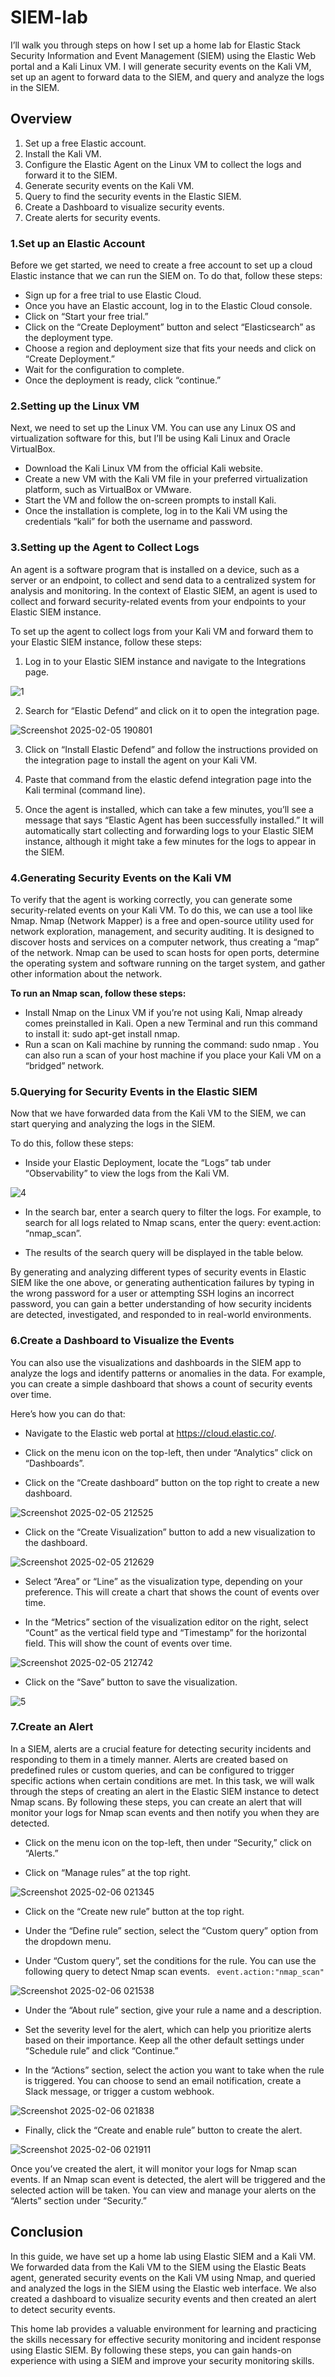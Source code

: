 # SIEM-lab

I’ll walk you through steps on how I set up a home lab for Elastic Stack Security Information and Event Management (SIEM) using the Elastic Web portal and a Kali Linux VM. I will generate security events on the Kali VM, set up an agent to forward data to the SIEM, and query and analyze the logs in the SIEM.

<h2>Overview </h2>

 1. Set up a free Elastic account.
 2. Install the Kali VM.
 3. Configure the Elastic Agent on the Linux VM to collect the logs and forward it to the SIEM.
 4. Generate security events on the Kali VM.
 5. Query to find the security events in the Elastic SIEM.
 6. Create a Dashboard to visualize security events.
 7. Create alerts for security events.


<h3>1.Set up an Elastic Account</h3>

Before we get started, we need to create a free account to set up a cloud Elastic instance that we can run the SIEM on. To do that, follow these steps:

 - Sign up for a free trial to use Elastic Cloud. 
 - Once you have an Elastic account, log in to the Elastic Cloud console.
 - Click on “Start your free trial.”
 - Click on the “Create Deployment” button and select “Elasticsearch” as the deployment type.
 - Choose a region and deployment size that fits your needs and click on “Create Deployment.”
 - Wait for the configuration to complete.
 - Once the deployment is ready, click “continue.”


<h3>2.Setting up the Linux VM</h3>

Next, we need to set up the Linux VM. You can use any Linux OS and virtualization software for this, but I’ll be using Kali Linux and Oracle VirtualBox.

 - Download the Kali Linux VM from the official Kali website.
 - Create a new VM with the Kali VM file in your preferred virtualization platform, such as VirtualBox or VMware.
 - Start the VM and follow the on-screen prompts to install Kali.
 - Once the installation is complete, log in to the Kali VM using the credentials “kali” for both the username and password.



<h3>3.Setting up the Agent to Collect Logs</h3>

An agent is a software program that is installed on a device, such as a server or an endpoint, to collect and send data to a centralized system for analysis and monitoring. In the context of Elastic SIEM, an agent is used to collect and forward security-related events from your endpoints to your Elastic SIEM instance.

To set up the agent to collect logs from your Kali VM and forward them to your Elastic SIEM instance, follow these steps:

 1. Log in to your Elastic SIEM instance and navigate to the Integrations page.

![1](https://github.com/user-attachments/assets/01bff0f9-6a16-4dab-a85f-a9b12dc843eb)

 2. Search for “Elastic Defend” and click on it to open the integration page.

![Screenshot 2025-02-05 190801](https://github.com/user-attachments/assets/b213dffe-877b-4212-9427-8377d895f1b1)

 3. Click on “Install Elastic Defend” and follow the instructions provided on the integration page to install the agent on your Kali VM.


 4. Paste that command from the elastic defend integration page into the Kali terminal (command line).


 5. Once the agent is installed, which can take a few minutes, you’ll see a message that says “Elastic Agent has been successfully installed.” It will automatically start collecting and forwarding logs to your Elastic SIEM instance, although it might take a few minutes for the logs to appear in the SIEM.


<h3>4.Generating Security Events on the Kali VM</h3>

To verify that the agent is working correctly, you can generate some security-related events on your Kali VM. To do this, we can use a tool like Nmap. Nmap (Network Mapper) is a free and open-source utility used for network exploration, management, and security auditing. It is designed to discover hosts and services on a computer network, thus creating a “map” of the network. Nmap can be used to scan hosts for open ports, determine the operating system and software running on the target system, and gather other information about the network.

<b>To run an Nmap scan, follow these steps:</b>

  - Install Nmap on the Linux VM if you’re not using Kali, Nmap already comes preinstalled in Kali. Open a new Terminal and run this command to install it: sudo apt-get install nmap.
  - Run a scan on Kali machine by running the command: sudo nmap <vm-ip>. You can also run a scan of your host machine if you place your Kali VM on a “bridged” network.


<h3>5.Querying for Security Events in the Elastic SIEM</h3>

Now that we have forwarded data from the Kali VM to the SIEM, we can start querying and analyzing the logs in the SIEM.

To do this, follow these steps:

  - Inside your Elastic Deployment, locate the “Logs” tab under “Observability” to view the logs from the Kali VM.

![4](https://github.com/user-attachments/assets/4d01c963-9e01-48a6-a74d-d27c5c583146)

  - In the search bar, enter a search query to filter the logs. For example, to search for all logs related to Nmap scans, enter the query: event.action:
“nmap_scan”.

  - The results of the search query will be displayed in the table below.


By generating and analyzing different types of security events in Elastic SIEM like the one above, or generating authentication failures by typing in the wrong password for a user or attempting SSH logins an incorrect password, you can gain a better understanding of how security incidents are detected, investigated, and responded to in real-world environments.


<h3>6.Create a Dashboard to Visualize the Events</h3>

You can also use the visualizations and dashboards in the SIEM app to analyze the logs and identify patterns or anomalies in the data. For example, you can create a simple dashboard that shows a count of security events over time.

Here’s how you can do that:

  - Navigate to the Elastic web portal at https://cloud.elastic.co/.
    
  - Click on the menu icon on the top-left, then under “Analytics” click on “Dashboards”.

  - Click on the “Create dashboard” button on the top right to create a new dashboard.

![Screenshot 2025-02-05 212525](https://github.com/user-attachments/assets/71ce0150-0b26-4e94-a148-28ac493265df)

  - Click on the “Create Visualization” button to add a new visualization to the dashboard.

![Screenshot 2025-02-05 212629](https://github.com/user-attachments/assets/127f9ffd-ebc1-48d3-9f65-0b17de916b04)

  - Select “Area” or “Line” as the visualization type, depending on your preference. This will create a chart that shows the count of events over time.

  - In the “Metrics” section of the visualization editor on the right, select “Count” as the vertical field type and “Timestamp” for the horizontal field. This will show the count of events over time.

![Screenshot 2025-02-05 212742](https://github.com/user-attachments/assets/4b220089-1860-4f67-babe-ab09c76117f6)

  - Click on the “Save” button to save the visualization.

![5](https://github.com/user-attachments/assets/be4b153f-d469-4212-984e-847e4c047565)


<h3>7.Create an Alert</h3>

In a SIEM, alerts are a crucial feature for detecting security incidents and responding to them in a timely manner. Alerts are created based on predefined rules or custom queries, and can be configured to trigger specific actions when certain conditions are met. In this task, we will walk through the steps of creating an alert in the Elastic SIEM instance to detect Nmap scans. By following these steps, you can create an alert that will monitor your logs for Nmap scan events and then notify you when they are detected.


  - Click on the menu icon on the top-left, then under “Security,” click on “Alerts.”
    
  - Click on “Manage rules” at the top right.

![Screenshot 2025-02-06 021345](https://github.com/user-attachments/assets/9cc01a83-8478-43c3-bd68-e9b9b9242198)

  - Click on the “Create new rule” button at the top right.



  - Under the “Define rule” section, select the “Custom query” option from the dropdown menu.

  - Under “Custom query”, set the conditions for the rule. You can use the following query to detect Nmap scan events.
   ` event.action:"nmap_scan"`

![Screenshot 2025-02-06 021538](https://github.com/user-attachments/assets/c4f70a12-cec7-4133-8d09-40686c2fd969)

  - Under the “About rule” section, give your rule a name and a description.

  - Set the severity level for the alert, which can help you prioritize alerts based on their importance. Keep all the other default settings under “Schedule rule” and click “Continue.”


  - In the “Actions” section, select the action you want to take when the rule is triggered. You can choose to send an email notification, create a Slack message, or trigger a custom webhook.

![Screenshot 2025-02-06 021838](https://github.com/user-attachments/assets/2167941f-aba6-40a8-b60d-b8cf9b32e909)

  - Finally, click the “Create and enable rule” button to create the alert.

![Screenshot 2025-02-06 021911](https://github.com/user-attachments/assets/8474f014-7e3b-40a5-8bf3-c0a977e64be8)


Once you’ve created the alert, it will monitor your logs for Nmap scan events. If an Nmap scan event is detected, the alert will be triggered and the selected action will be taken. You can view and manage your alerts on the “Alerts” section under “Security.”


<h2>Conclusion</h2>

In this guide, we have set up a home lab using Elastic SIEM and a Kali VM. We forwarded data from the Kali VM to the SIEM using the Elastic Beats agent, generated security events on the Kali VM using Nmap, and queried and analyzed the logs in the SIEM using the Elastic web interface. We also created a dashboard to visualize security events and then created an alert to detect security events.

This home lab provides a valuable environment for learning and practicing the skills necessary for effective security monitoring and incident response using Elastic SIEM. By following these steps, you can gain hands-on experience with using a SIEM and improve your security monitoring skills.

